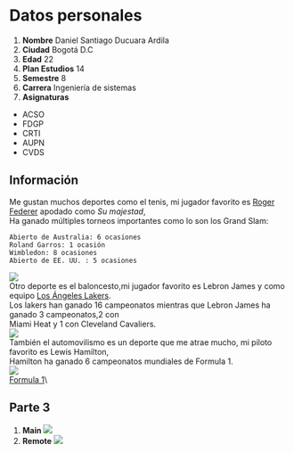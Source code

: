 # Datos personales
1. **Nombre** Daniel Santiago Ducuara Ardila
2. **Ciudad** Bogotá D.C
3. **Edad** 22
4. **Plan Estudios** 14
5. **Semestre** 8
6. **Carrera** Ingeniería de sistemas
7. **Asignaturas** 
- ACSO
- FDGP
- CRTI
- AUPN
- CVDS

## Información
Me gustan muchos deportes como el tenis, mi jugador favorito es [Roger Federer](https://rogerfederer.com/) apodado como *Su majestad*,\
Ha ganado múltiples torneos importantes como lo son los Grand Slam:
```
Abierto de Australia: 6 ocasiones
Roland Garros: 1 ocasión
Wimbledon: 8 ocasiones
Abierto de EE. UU. : 5 ocasiones
```
![](http://www.pngmart.com/files/8/Roger-Federer-PNG-Download-Image.png)\
Otro deporte es el baloncesto,mi jugador favorito es Lebron James y como equipo [Los Ángeles Lakers](https://www.nba.com/lakers/?tmd=1).\
Los lakers han ganado 16 campeonatos mientras que Lebron James ha ganado 3 campeonatos,2 con\
Miami Heat y 1 con Cleveland Cavaliers.\
![](https://www.pngarts.com/files/5/LeBron-James-Transparent-Background-PNG.png)\
También el automovilismo es un deporte que me atrae mucho, mi piloto favorito es Lewis Hamilton,\
Hamilton ha ganado 6 campeonatos mundiales de Formula 1.\
![](https://e0.365dm.com/f1/drivers/h_full_809.png)\
[Formula 1](https://www.fórmula1.com/)\
## **Parte 3**
1. **Main**
![](C:\Users\danie\OneDrive\Documentos\CVDS\Daniel\imágenes\Captura1)
2. **Remote**
![](C:\Users\danie\OneDrive\Documentos\CVDS\Daniel\imágenes\Captura2)



